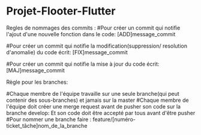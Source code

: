 # Projet-Flooter-Flutter
Regles de nommages des commits : 
#Pour créer un commit qui notifie l'ajout d'une nouvelle fonction dans le code: [ADD]message_commit

#Pour créer un commit qui notifie la modification(suppression/ resolution d'anomalie) du code écrit: [FIX]message_commit

#Pour créer un commit qui notifie la mise à jour du code écrit: [MAJ]message_commit

Règle pour les branches:

#Chaque membre de l'équipe travaille sur une seule branche(qui peut contenir des sous-branches) et jamais sur la master #Chaque membre de l'équipe doit créer une merge request avant de pusher son code sur la branche develop: Et son code doit être accepté par tous avant d'être pusher #Pour nommer une branche faire : feature/[numéro-ticket_tâche]nom_de_la_branche

